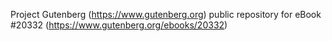 Project Gutenberg (https://www.gutenberg.org) public repository for eBook #20332 (https://www.gutenberg.org/ebooks/20332)
